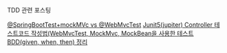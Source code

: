 TDD 관련 포스팅

[@SpringBootTest+mockMVc vs @WebMvcTest](https://www.freeism.co.kr/wp/archives/2034)
[Junit5(jupiter) Controller 테스트코드 작성법(WebMvcTest, MockMvc, MockBean을 사용한 테스트](https://frozenpond.tistory.com/82)
[BDD(given, when, then) 정리](https://www.popit.kr/bdd-behaviour-driven-development%EC%97%90-%EB%8C%80%ED%95%9C-%EA%B0%84%EB%9E%B5%ED%95%9C-%EC%A0%95%EB%A6%AC/)
